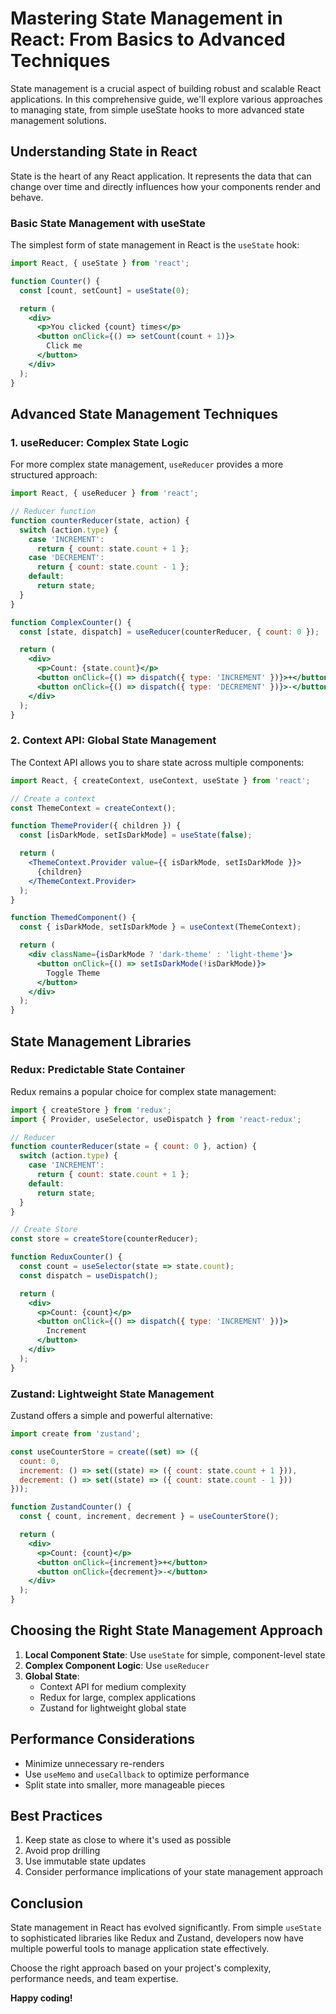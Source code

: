 # Mastering State Management in React: From Basics to Advanced Techniques

State management is a crucial aspect of building robust and scalable React applications. In this comprehensive guide, we'll explore various approaches to managing state, from simple useState hooks to more advanced state management solutions.

## Understanding State in React

State is the heart of any React application. It represents the data that can change over time and directly influences how your components render and behave. 

### Basic State Management with useState

The simplest form of state management in React is the `useState` hook:

```jsx
import React, { useState } from 'react';

function Counter() {
  const [count, setCount] = useState(0);

  return (
    <div>
      <p>You clicked {count} times</p>
      <button onClick={() => setCount(count + 1)}>
        Click me
      </button>
    </div>
  );
}
```

## Advanced State Management Techniques

### 1. useReducer: Complex State Logic

For more complex state management, `useReducer` provides a more structured approach:

```jsx
import React, { useReducer } from 'react';

// Reducer function
function counterReducer(state, action) {
  switch (action.type) {
    case 'INCREMENT':
      return { count: state.count + 1 };
    case 'DECREMENT':
      return { count: state.count - 1 };
    default:
      return state;
  }
}

function ComplexCounter() {
  const [state, dispatch] = useReducer(counterReducer, { count: 0 });

  return (
    <div>
      <p>Count: {state.count}</p>
      <button onClick={() => dispatch({ type: 'INCREMENT' })}>+</button>
      <button onClick={() => dispatch({ type: 'DECREMENT' })}>-</button>
    </div>
  );
}
```

### 2. Context API: Global State Management

The Context API allows you to share state across multiple components:

```jsx
import React, { createContext, useContext, useState } from 'react';

// Create a context
const ThemeContext = createContext();

function ThemeProvider({ children }) {
  const [isDarkMode, setIsDarkMode] = useState(false);

  return (
    <ThemeContext.Provider value={{ isDarkMode, setIsDarkMode }}>
      {children}
    </ThemeContext.Provider>
  );
}

function ThemedComponent() {
  const { isDarkMode, setIsDarkMode } = useContext(ThemeContext);

  return (
    <div className={isDarkMode ? 'dark-theme' : 'light-theme'}>
      <button onClick={() => setIsDarkMode(!isDarkMode)}>
        Toggle Theme
      </button>
    </div>
  );
}
```

## State Management Libraries

### Redux: Predictable State Container

Redux remains a popular choice for complex state management:

```jsx
import { createStore } from 'redux';
import { Provider, useSelector, useDispatch } from 'react-redux';

// Reducer
function counterReducer(state = { count: 0 }, action) {
  switch (action.type) {
    case 'INCREMENT':
      return { count: state.count + 1 };
    default:
      return state;
  }
}

// Create Store
const store = createStore(counterReducer);

function ReduxCounter() {
  const count = useSelector(state => state.count);
  const dispatch = useDispatch();

  return (
    <div>
      <p>Count: {count}</p>
      <button onClick={() => dispatch({ type: 'INCREMENT' })}>
        Increment
      </button>
    </div>
  );
}
```

### Zustand: Lightweight State Management

Zustand offers a simple and powerful alternative:

```jsx
import create from 'zustand';

const useCounterStore = create((set) => ({
  count: 0,
  increment: () => set((state) => ({ count: state.count + 1 })),
  decrement: () => set((state) => ({ count: state.count - 1 }))
}));

function ZustandCounter() {
  const { count, increment, decrement } = useCounterStore();

  return (
    <div>
      <p>Count: {count}</p>
      <button onClick={increment}>+</button>
      <button onClick={decrement}>-</button>
    </div>
  );
}
```

## Choosing the Right State Management Approach

1. **Local Component State**: Use `useState` for simple, component-level state
2. **Complex Component Logic**: Use `useReducer`
3. **Global State**: 
   - Context API for medium complexity
   - Redux for large, complex applications
   - Zustand for lightweight global state

## Performance Considerations

- Minimize unnecessary re-renders
- Use `useMemo` and `useCallback` to optimize performance
- Split state into smaller, more manageable pieces

## Best Practices

1. Keep state as close to where it's used as possible
2. Avoid prop drilling
3. Use immutable state updates
4. Consider performance implications of your state management approach

## Conclusion

State management in React has evolved significantly. From simple `useState` to sophisticated libraries like Redux and Zustand, developers now have multiple powerful tools to manage application state effectively.

Choose the right approach based on your project's complexity, performance needs, and team expertise.

**Happy coding!**
